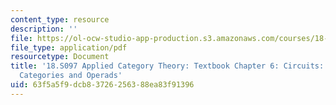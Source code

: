 ```yaml
---
content_type: resource
description: ''
file: https://ol-ocw-studio-app-production.s3.amazonaws.com/courses/18-s097-applied-category-theory-january-iap-2019/63f5a5f9dcb83726256388ea83f91396_18-s097iap19ch6.pdf
file_type: application/pdf
resourcetype: Document
title: '18.S097 Applied Category Theory: Textbook Chapter 6: Circuits: Hypergraph
  Categories and Operads'
uid: 63f5a5f9-dcb8-3726-2563-88ea83f91396
---
```

